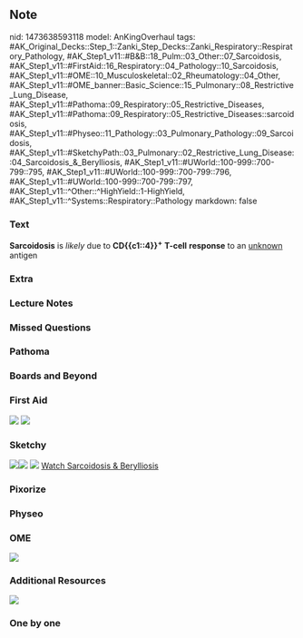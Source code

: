 ## Note
nid: 1473638593118
model: AnKingOverhaul
tags: #AK_Original_Decks::Step_1::Zanki_Step_Decks::Zanki_Respiratory::Respiratory_Pathology, #AK_Step1_v11::#B&B::18_Pulm::03_Other::07_Sarcoidosis, #AK_Step1_v11::#FirstAid::16_Respiratory::04_Pathology::10_Sarcoidosis, #AK_Step1_v11::#OME::10_Musculoskeletal::02_Rheumatology::04_Other, #AK_Step1_v11::#OME_banner::Basic_Science::15_Pulmonary::08_Restrictive_Lung_Disease, #AK_Step1_v11::#Pathoma::09_Respiratory::05_Restrictive_Diseases, #AK_Step1_v11::#Pathoma::09_Respiratory::05_Restrictive_Diseases::sarcoidosis, #AK_Step1_v11::#Physeo::11_Pathology::03_Pulmonary_Pathology::09_Sarcoidosis, #AK_Step1_v11::#SketchyPath::03_Pulmonary::02_Restrictive_Lung_Disease::04_Sarcoidosis_&_Berylliosis, #AK_Step1_v11::#UWorld::100-999::700-799::795, #AK_Step1_v11::#UWorld::100-999::700-799::796, #AK_Step1_v11::#UWorld::100-999::700-799::797, #AK_Step1_v11::^Other::^HighYield::1-HighYield, #AK_Step1_v11::^Systems::Respiratory::Pathology
markdown: false

### Text
<div>
  <b>Sarcoidosis</b> is <i>likely</i> due to
  <b>CD{{c1::4}}<sup>+</sup></b> <b>T-cell</b> <b>response</b> to
  an <u>unknown</u> antigen
</div>

### Extra


### Lecture Notes


### Missed Questions


### Pathoma


### Boards and Beyond


### First Aid
<img src="tmpnrJoqS.png"> <img src="tmpmdxWk6.png">

### Sketchy
<img src=
"Screen%20Shot%202019-12-27%20at%201.40.37%20AM.JPG"><img src=
"Screen%20Shot%202019-12-27%20at%201.40.55%20AM.JPG"> <img src=
"Screen%20Shot%202019-12-29%20at%2011.29.27%20AM.JPG"> <a href=
"https://dashboard.sketchy.com/study/medical/courses/medical-pathophysiology/units/medical-pathophysiology-pulmonary/videos/medical-pathophysiology-pulmonary-restrictive-lung-disease-sarcoidosis-and-berylliosis?utm_source=anki&utm_medium=partnership&utm_campaign=february_update&utm_content=medical">
Watch Sarcoidosis & Berylliosis</a>

### Pixorize


### Physeo


### OME
<div class="ome-widget">
  <a href=
  "https://onlinemeded.org/spa/pulmonary/restrictive-lung-disease/acquire?ref=anki">
  <img src="_OME_AnkiFlashcards_Lesson_1.png"></a>
</div>

### Additional Resources
<img src="paste-a31fbebb58e7917483513481a5475f7a49ec38ec.png">

### One by one

